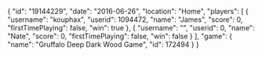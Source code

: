 {
  "id": "19144229",
  "date": "2016-06-26",
  "location": "Home",
  "players": [
    {
      "username": "kouphax",
      "userid": 1094472,
      "name": "James",
      "score": 0,
      "firstTimePlaying": false,
      "win": true
    },
    {
      "username": "",
      "userid": 0,
      "name": "Nate",
      "score": 0,
      "firstTimePlaying": false,
      "win": false
    }
  ],
  "game": {
    "name": "Gruffalo Deep Dark Wood Game",
    "id": 172494
  }
}
